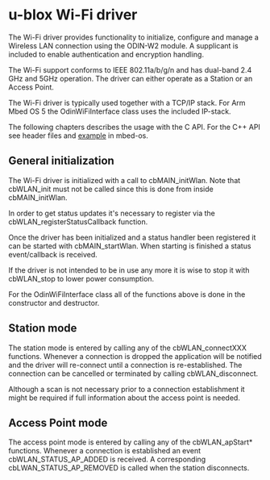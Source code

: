 # u-blox Wi-Fi driver
The Wi-Fi driver provides functionality to initialize, configure and manage a Wireless LAN connection using the ODIN-W2 module. A supplicant is included to enable authentication and encryption handling.

The Wi-Fi support conforms to IEEE 802.11a/b/g/n and has dual-band 2.4 GHz and 5GHz operation. The driver can either operate as a Station or an Access Point.

The Wi-Fi driver is typically used together with a TCP/IP stack. For Arm Mbed OS 5 the OdinWiFiInterface class uses the included IP-stack.

The following chapters describes the usage with the C API. For the C++ API see header files and [example](https://github.com/ARMmbed/mbed-os-example-wifi) in mbed-os.

## General initialization
The Wi-Fi driver is initialized with a call to cbMAIN\_initWlan. Note that cbWLAN\_init must not be called since this is done from inside cbMAIN\_initWlan.

In order to get status updates it's necessary to register via the cbWLAN\_registerStatusCallback function.

Once the driver has been initialized and a status handler been registered it can be started with cbMAIN\_startWlan. When starting is finished a status event/callback is received.

If the driver is not intended to be in use any more it is wise to stop it with cbWLAN\_stop to lower power consumption.

For the OdinWiFiInterface class all of the functions above is done in the constructor and destructor.

## Station mode
The station mode is entered by calling any of the cbWLAN\_connectXXX functions. Whenever a connection is dropped the application will be notified and the driver will re-connect until a connection is re-established. The connection can be cancelled or terminated by calling cbWLAN\_disconnect.

Although a scan is not necessary prior to a connection establishment it might be required if full information about the access point is needed.

## Access Point mode
The access point mode is entered by calling any of the cbWLAN_apStart* functions. Whenever a connection is established an event cbWLAN_STATUS_AP_ADDED is received. A corresponding cbLWAN_STATUS_AP_REMOVED is called when the station disconnects.
